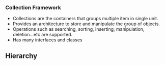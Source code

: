 ### Collection Framework
- Collections are the containers that groups multiple item in single unit.
- Provides an architecture to store and manipulate the group of objects.
- Operations such as searching, sorting, inserting, manipulation, deletion...etc are supported.
- Has many interfaces and classes

## Hierarchy
